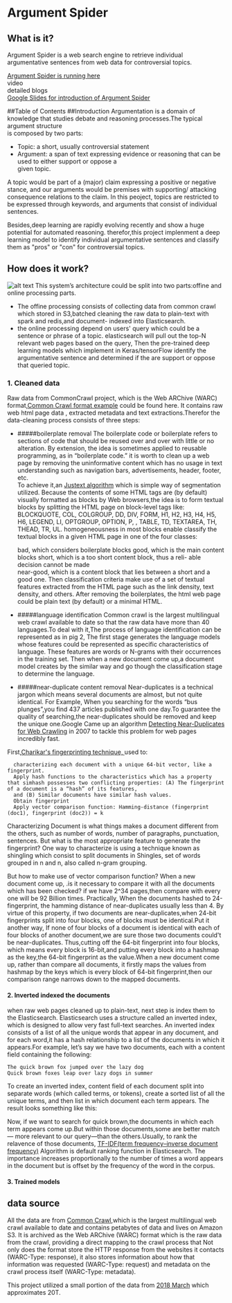 # Argument Spider

## What is it?
Argument Spider is a web search engine to retrieve individual argumentative sentences from web data for 
controversial topics.

[Argument Spider is running here](http://ec2-52-13-61-56.us-west-2.compute.amazonaws.com:5000/)  
video  
detailed blogs  
[Google Slides for introduction of Argument Spider](https://docs.google.com/presentation/d/165WDYcDfVdoiy8gR36nTCXvPcLT7KKlicLLaZxge7R0/edit#slide=id.g566ab6e222_0_81)


##Table of Contents
##Introduction
Argumentation is a domain of knowledge that studies debate and reasoning processes.The typical argument structure \
is composed by  two parts:  
  * Topic: a short, usually controversial statement
  * Argument: a span of text expressing evidence or reasoning that can be used to either support or oppose a \
given topic.  

A topic would be part of a (major) claim expressing a positive or negative stance, and our arguments would be premises with supporting/
 attacking consequence relations to the claim.
 In this peoject, topics are restricted  to be expressed through keywords, and arguments that consist of individual sentences.
 
 Besides,deep learning are rapidly evolving recently and show a  huge  potential for automated reasoning. therefor,this project 
 implenment a deep learning model to identify individual argumentative sentences  and 
 classify them as "pros" or "con" for controversial topics.

 
## How does it work?

![alt text](pipline.png,"pipline")
This system’s architecture
could be  split into two parts:offine and online processing parts.   
* The offine processing consists of collecting data from common crawl which stored
in S3,batched cleaning the raw data to plain-text with spark and redis,and  document-
indexed into Elasticsearch.  
* the online processing depend on users' query which could be a sentence or phrase of a topic.
elasticsearch will pull out the top-N relevant web pages  based on the query, Then the pre-trained  deep learning
 models which implement in Keras/tensorFlow identify the argumentative sentence and 
 determined if the  are support or oppose that queried topic.
### 1. Cleaned data
Raw data  from CommonCrawl project, which is the Web ARChive (WARC) format,[Common Crawl format example](https://gist.github.com/Smerity/e750f0ef0ab9aa366558#file-bbc-warc)
could be found here. It contains raw web html page data , extracted metadata and text extractions.Therefor the data-cleaning process consists of three steps:
 
 * #####boilerplate removal 
  The boilerplate code or boilerplate refers to sections of code that should be reused over and over with little or no alteration.
  By extension, the idea is sometimes applied to reusable programming, as in “boilerplate code.” it is worth to 
    clean up a web page by removing the uninformative content which has no usage in text understanding such as navigation 
    bars, advertisements, header, footer, etc.  
  To achieve it,an [Justext algorithm](https://is.muni.cz/th/45523/fi_d/phdthesis.pdf) which is  simple way of segmentation 
  utilized. Because the contents of some HTML tags are (by default) visually formatted as blocks by Web browsers,the idea is 
  to form textual blocks by splitting the HTML page on block-level tags like: BLOCKQUOTE, COL, COLGROUP, DD, DIV, FORM, H1, H2, H3, H4, H5, H6, LEGEND, LI, OPTGROUP, OPTION, P,
  , TABLE, TD, TEXTAREA, TH, THEAD, TR, UL. homogeneousness in most blocks enable  classify the textual blocks in a 
  given HTML page in one of the four classes:
  
      bad, which considers boilerplate blocks
      good, which is the main content blocks
      short, which is a too short content block, thus a reli- able decision cannot be made  
      near-good, which is a content block that lies between a short and a good one.
 Then classification criteria make use of a set of textual 
 features extracted from the HTML page such as the link density, text density, and others.
 After removing the boilerplates, the html web page could be 
 plain text (by default) or  a minimal HTML.
 
 
 * #####language identification
 Common crawl is the largest multilingual web crawl available to date so that the raw data 
 have more than 
 40 languages.To deal with it,The process of language identification can be represented as in pig 2,
 The first stage generates the language models whose features could be represented as specific characteristics of language. 
 These features are words or N-grams with their occurrences in the training set. 
 Then when a new document come up,a document model creates by the similar way and go though the classification stage
 to determine the language.
 * #####near-duplicate content removal
Near-duplicates is a technical jargon which means several documents are almost, but not quite identical. For Example,
When you searching for the words “bus plunges”,you find 437 articles published with one day.To guarantee the quality of searching,the near-duplicates should 
be removed and keep the unique one.Google Came up an algorithm [Detecting Near-Duplicates for Web Crawling](http://www.wwwconference.org/www2007/papers/paper215.pdf)
 in 2007 to tackle this problem for web pages incredibly fast.
 
 First,[Charikar's fingerprinting technique, ](https://www.cs.princeton.edu/courses/archive/spr04/cos598B/bib/CharikarEstim.pdf) 
 used to:   
 
      characterizing each document with a unique 64-bit vector, like a fingerprint.
      Apply hash functions to the characteristics which has a property that simhash possesses two conflicting properties: (A) The fingerprint of a document is a “hash” of its features, 
      and (B) Similar documents have similar hash values. 
      Obtain fingerprint
      Apply vector comparison function: Hamming-distance (fingerprint (doc1), fingerprint (doc2)) = k
 Characterizing Document is what things makes a document different from the others, such as 
 number of words, number of paragraphs, punctuation, sentences. But what is the most appropriate feature to generate the fingerprint?
 One way to characterize is using a technique known as shingling which consist to split documents in Shingles, 
 set of words grouped in n and n, also called n-gram grouping.  
 
 But how to make use of vector comparison function? When a new document come up, 
 .is it necessary to compare it with all the documents which has been checked? if we have 2^34 pages,then compare with every one will be
  92 Billion times.
  Practically, When the documents hashed to 24-fingerprint,
 the hamming distance of near-duplicates usually less than 4. By virtue of this property, if two documents are near-duplicates,when 
 24-bit fingerprints split into four blocks,
 one of blocks must be identical.Put it another way, If none of four blocks of a  document is identical with  each of four blocks 
 of  another document,we are sure those two documents could't be near-duplicates. Thus,cutting off the 64-bit fingerprint into four blocks, 
 which means every block is 16-bit,and putting every block into a hashmap as the key,the 64-bit fingerprint as the value.When  a new 
  document come up, rather than compare  all documents, it firstly maps the values from hashmap by the keys which is every block of 
  64-bit fingerprint,then our comparison range narrows down to the mapped documents.
  
 


#### 2.  Inverted indexed the documents 
when raw web pages cleaned up to plain-text, next step is index them to the Elasticsearch. Elasticsearch uses a structure called an 
inverted index, which is designed to allow very fast full-text searches. 
An inverted index consists of a list of all the unique words that appear in any document, and for each word,it has a hash relationship to 
 a list of the documents in which it appears.For example, let’s say we have two documents, each with a content field containing the following:

    The quick brown fox jumped over the lazy dog
    Quick brown foxes leap over lazy dogs in summer 
    
To create an inverted index, content field of each document split into separate words 
(which  called terms, or tokens), create a sorted list of all the unique terms, and then list in which document each term appears. 
The result looks something like this:

Now, if we want to search for quick brown,the documents in which each term appears come up.But within those documents,some are better match— more relevant to our query—than 
the others.Usually, to rank the relavence of those documents, [TF-IDF(term frequency–inverse document frequency)](http://www.tfidf.com/) 
Algorithm is default ranking function in Elasticsearch.
 The importance increases proportionally to the number of times a word appears in the document but is offset by the frequency of the word
  in the corpus.
#### 3.  Trained models



## data source 

All the data are from [Common Crawl](http://commoncrawl.org/),which is the largest multilingual web crawl available to date
and contains petabytes of data and lives on Amazon S3. 
It is archived as the Web ARChive (WARC) format which  is the raw data from the crawl, 
providing a direct mapping to the crawl process that Not only does the format store the HTTP response 
from the websites it contacts (WARC-Type: response), it also stores information about how that
 information was requested (WARC-Type: request) and metadata on the crawl process itself (WARC-Type: metadata).


This project utilized a small portion of the data from [2018 March](http://commoncrawl.org/2018/03/march-2018-crawl-archive-now-available/)  which approximates 20T.

